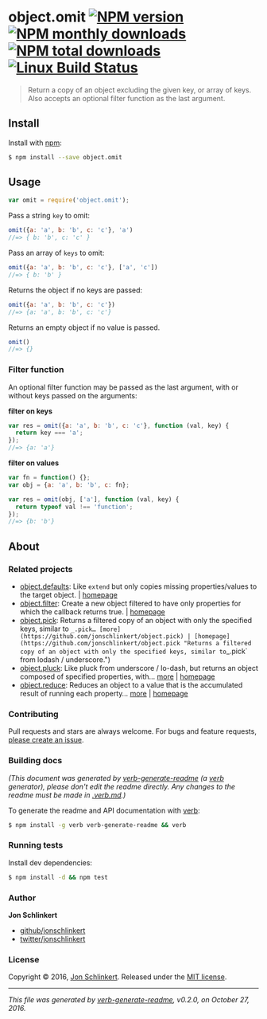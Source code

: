 # object.omit [![NPM version](https://img.shields.io/npm/v/object.omit.svg?style=flat)](https://www.npmjs.com/package/object.omit) [![NPM monthly downloads](https://img.shields.io/npm/dm/object.omit.svg?style=flat)](https://npmjs.org/package/object.omit)  [![NPM total downloads](https://img.shields.io/npm/dt/object.omit.svg?style=flat)](https://npmjs.org/package/object.omit) [![Linux Build Status](https://img.shields.io/travis/jonschlinkert/object.omit.svg?style=flat&label=Travis)](https://travis-ci.org/jonschlinkert/object.omit)

> Return a copy of an object excluding the given key, or array of keys. Also accepts an optional filter function as the last argument.

## Install

Install with [npm](https://www.npmjs.com/):

```sh
$ npm install --save object.omit
```

## Usage

```js
var omit = require('object.omit');
```

Pass a string `key` to omit:

```js
omit({a: 'a', b: 'b', c: 'c'}, 'a')
//=> { b: 'b', c: 'c' }
```

Pass an array of `keys` to omit:

```js
omit({a: 'a', b: 'b', c: 'c'}, ['a', 'c'])
//=> { b: 'b' }
```

Returns the object if no keys are passed:

```js
omit({a: 'a', b: 'b', c: 'c'})
//=> {a: 'a', b: 'b', c: 'c'}
```

Returns an empty object if no value is passed.

```js
omit()
//=> {}
```

### Filter function

An optional filter function may be passed as the last argument, with or without keys passed on the arguments:

**filter on keys**

```js
var res = omit({a: 'a', b: 'b', c: 'c'}, function (val, key) {
  return key === 'a';
});
//=> {a: 'a'}
```

**filter on values**

```js
var fn = function() {};
var obj = {a: 'a', b: 'b', c: fn};

var res = omit(obj, ['a'], function (val, key) {
  return typeof val !== 'function';
});
//=> {b: 'b'}
```

## About

### Related projects

* [object.defaults](https://www.npmjs.com/package/object.defaults): Like `extend` but only copies missing properties/values to the target object. | [homepage](https://github.com/jonschlinkert/object.defaults "Like `extend` but only copies missing properties/values to the target object.")
* [object.filter](https://www.npmjs.com/package/object.filter): Create a new object filtered to have only properties for which the callback returns true. | [homepage](https://github.com/jonschlinkert/object.filter "Create a new object filtered to have only properties for which the callback returns true.")
* [object.pick](https://www.npmjs.com/package/object.pick): Returns a filtered copy of an object with only the specified keys, similar to `_.pick… [more](https://github.com/jonschlinkert/object.pick) | [homepage](https://github.com/jonschlinkert/object.pick "Returns a filtered copy of an object with only the specified keys, similar to`_.pick` from lodash / underscore.")
* [object.pluck](https://www.npmjs.com/package/object.pluck): Like pluck from underscore / lo-dash, but returns an object composed of specified properties, with… [more](https://github.com/jonschlinkert/object.pluck) | [homepage](https://github.com/jonschlinkert/object.pluck "Like pluck from underscore / lo-dash, but returns an object composed of specified properties, with values unmodified from those of the original object.")
* [object.reduce](https://www.npmjs.com/package/object.reduce): Reduces an object to a value that is the accumulated result of running each property… [more](https://github.com/jonschlinkert/object.reduce) | [homepage](https://github.com/jonschlinkert/object.reduce "Reduces an object to a value that is the accumulated result of running each property in the object through a callback.")

### Contributing

Pull requests and stars are always welcome. For bugs and feature requests, [please create an issue](././issues/new).

### Building docs

_(This document was generated by [verb-generate-readme](https://github.com/verbose/verb-generate-readme) (a [verb](https://github.com/verbose/verb) generator), please don't edit the readme directly. Any changes to the readme must be made in [.verb.md](.verb.md).)_

To generate the readme and API documentation with [verb](https://github.com/verbose/verb):

```sh
$ npm install -g verb verb-generate-readme && verb
```

### Running tests

Install dev dependencies:

```sh
$ npm install -d && npm test
```

### Author

**Jon Schlinkert**

* [github/jonschlinkert](https://github.com/jonschlinkert)
* [twitter/jonschlinkert](http://twitter.com/jonschlinkert)

### License

Copyright © 2016, [Jon Schlinkert](https://github.com/jonschlinkert).
Released under the [MIT license](https://github.com/jonschlinkert/object.omit/blob/master/LICENSE).

***

_This file was generated by [verb-generate-readme](https://github.com/verbose/verb-generate-readme), v0.2.0, on October 27, 2016._